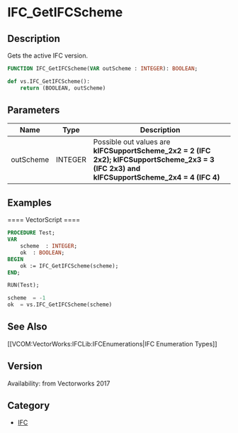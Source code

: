 # IFC_GetIFCScheme

## Description
Gets the active IFC version.

```pascal
FUNCTION IFC_GetIFCScheme(VAR outScheme : INTEGER): BOOLEAN;
```

```python
def vs.IFC_GetIFCScheme():
    return (BOOLEAN, outScheme)
```

## Parameters
|Name|Type|Description|
|---|---|---|
|outScheme|INTEGER|Possible out values are <b>kIFCSupportScheme_2x2 = 2 (IFC 2x2); <b>kIFCSupportScheme_2x3 = 3 (IFC 2x3) and <b>kIFCSupportScheme_2x4 = 4 (IFC 4)|

## Examples
==== VectorScript ====
```pascal
PROCEDURE Test;
VAR
	scheme	: INTEGER;
	ok 	: BOOLEAN;
BEGIN
	ok := IFC_GetIFCScheme(scheme);
END;

RUN(Test);
```

```python
scheme	= -1
ok	= vs.IFC_GetIFCScheme(scheme)
```

## See Also
[[VCOM:VectorWorks:IFCLib:IFCEnumerations|IFC Enumeration Types]]

## Version
Availability: from Vectorworks 2017

## Category
* [IFC](../Categories/IFC.md)
